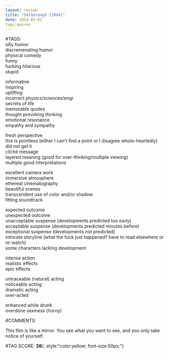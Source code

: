 ```yaml
---  
layout: review  
title: "Sátántangó (1994)"  
date: 2014-03-01  
tags:movrev  
---  
```

  
#TAGS:  
silly humor  
discremenating humor  
physical comedy  
funny  
fucking hilarious  
stupid  
  
informative  
inspiring  
uplifting  
incorrect physics/sciences/engr  
secrets of life  
memorable quotes  
thought provoking thinking  
emotional resonance  
empathy and sympathy  
  
fresh perspective  
this is pointless (either I can't find a point or I disagree whole-heartedly)  
did not get it  
cliché message  
layered meaning (good for over-thinking/multiple viewing)  
multiple good interpretations  
  
excellent camera work  
immersive atmosphere  
ethereal cinematography  
beautiful scenes  
transcendent use of color and/or shadow  
fitting soundtrack  
  
expected outcome  
unexpected outcome  
unacceptable suspense (developments predicted too early)  
acceptable suspense (developments predicted minutes before)  
exceptional suspense (developments not predicted)  
intricate storyline (what the fuck just happened? have to read elsewhere or re-watch)  
some characters lacking development  
  
intense action  
realistic effects  
epic effects  
  
untraceable (natural) acting  
noticeable acting  
dramatic acting  
over-acted  
  
enhanced while drunk  
overdone sexiness (horny)  
  
#COMMENTS:  
  
This film is like a mirror. You see what you want to see, and you only take notice of yourself.  
  
  
  
  
#TAG SCORE: **38**{: style:"color:yellow; font-size:50px;"}  

